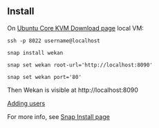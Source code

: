 ## Install

On [Ubuntu Core KVM Download page](https://ubuntu.com/download/kvm) local VM:

```
ssh -p 8022 username@localhost

snap install wekan

snap set wekan root-url='http://localhost:8090'

snap set wekan port='80'
```
Then Wekan is visible at http://localhost:8090

[Adding users](https://github.com/wekan/wekan/wiki/Adding-users)

For more info, see [Snap Install page](https://github.com/wekan/wekan-snap/wiki/Install)